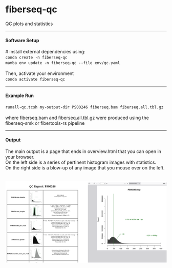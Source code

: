 # fiberseq-qc
QC plots and statistics

<hr/>
<h4>Software Setup</h4>
# install external dependencies using:<br/>
<code>conda create -n fiberseq-qc</code><br/>
<code>mamba env update -n fiberseq-qc --file env/qc.yaml</code><br/><br/>
Then, activate your environment<br/>
<code>conda activate fiberseq-qc</code>

<hr/>
<h4>Example Run</h4>
<code>runall-qc.tcsh my-output-dir PS00246 fiberseq.bam fiberseq.all.tbl.gz</code>
<br/><br/>where fiberseq.bam and fiberseq.all.tbl.gz were produced using the fiberseq-smk or fibertools-rs pipeline<br/>

<hr/>
<h4>Output</h4>
The main output is a page that ends in overview.html that you can open in your browser.<br/>
On the left side is a series of pertinent histogram images with statistics.<br/>
On the right side is a blow-up of any image that you mouse over on the left.<br/>
<br/><br/>
<img src="./share/ss-full.png">

